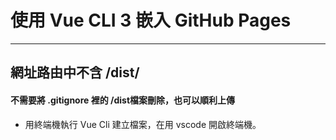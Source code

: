 # 使用 Vue CLI 3 嵌入 GitHub Pages 
---
## 網址路由中不含 /dist/ 

#### **不需要將 .gitignore 裡的 /dist檔案刪除，也可以順利上傳**
+ 用終端機執行 Vue Cli 建立檔案，在用 vscode 開啟終端機。 
